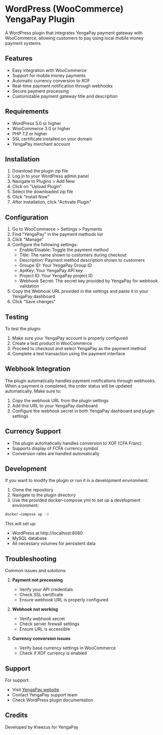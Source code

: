 # WordPress (WooCommerce) YengaPay Plugin

A WordPress plugin that integrates YengaPay payment gateway with WooCommerce, allowing customers to pay using local mobile money payment systems.

## Features

- Easy integration with WooCommerce
- Support for mobile money payments
- Automatic currency conversion to XOF
- Real-time payment notification through webhooks
- Secure payment processing
- Customizable payment gateway title and description

## Requirements

- WordPress 5.0 or higher
- WooCommerce 3.0 or higher
- PHP 7.2 or higher
- SSL certificate installed on your domain
- YengaPay merchant account

## Installation

1. Download the plugin zip file
2. Log in to your WordPress admin panel
3. Navigate to Plugins > Add New
4. Click on "Upload Plugin"
5. Select the downloaded zip file
6. Click "Install Now"
7. After installation, click "Activate Plugin"

## Configuration

1. Go to WooCommerce > Settings > Payments
2. Find "YengaPay" in the payment methods list
3. Click "Manage"
4. Configure the following settings:
   - Enable/Disable: Toggle the payment method
   - Title: The name shown to customers during checkout
   - Description: Payment method description shown to customers
   - Groupe ID: Your YengaPay Group ID
   - ApiKey: Your YengaPay API key
   - Project ID: Your YengaPay project ID
   - Webhook Secret: The secret key provided by YengaPay for webhook validation
5. Copy the Webhook URL provided in the settings and paste it in your YengaPay dashboard
6. Click "Save changes"

## Testing

To test the plugin:

1. Make sure your YengaPay account is properly configured
2. Create a test product in WooCommerce
3. Proceed to checkout and select YengaPay as the payment method
4. Complete a test transaction using the payment interface

## Webhook Integration

The plugin automatically handles payment notifications through webhooks. When a payment is completed, the order status will be updated automatically. Make sure to:

1. Copy the webhook URL from the plugin settings
2. Add this URL to your YengaPay dashboard
3. Configure the webhook secret in both YengaPay dashboard and plugin settings

## Currency Support

- The plugin automatically handles conversion to XOF (CFA Franc)
- Supports display of FCFA currency symbol
- Conversion rates are handled automatically

## Development

If you want to modify the plugin or run it in a development environment:

1. Clone the repository
2. Navigate to the plugin directory
3. Use the provided docker-compose.yml to set up a development environment:
```bash
docker-compose up -d
```

This will set up:
- WordPress at http://localhost:8080
- MySQL database
- All necessary volumes for persistent data

## Troubleshooting

Common issues and solutions:

1. **Payment not processing**
   - Verify your API credentials
   - Check SSL certificate
   - Ensure webhook URL is properly configured

2. **Webhook not working**
   - Verify webhook secret
   - Check server firewall settings
   - Ensure URL is accessible

3. **Currency conversion issues**
   - Verify base currency settings in WooCommerce
   - Check if XOF currency is enabled

## Support

For support:
- Visit [YengaPay website](https://yengapay.com/)
- Contact YengaPay support team
- Check WordPress plugin documentation

## Credits

Developed by Kreezus for YengaPay
